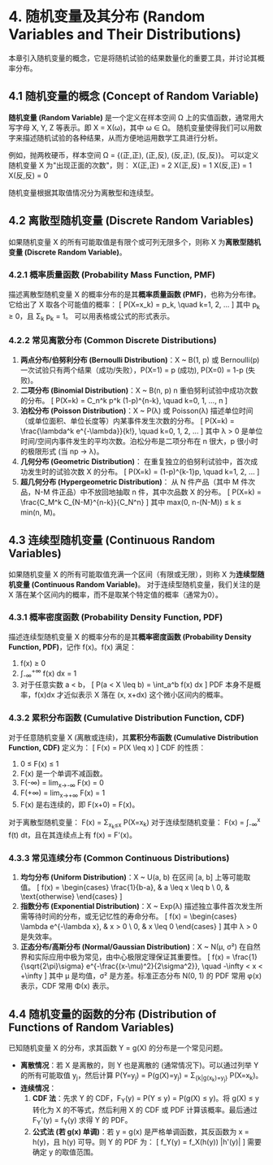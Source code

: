 # 4. 随机变量及其分布 (Random Variables and Their Distributions)

本章引入随机变量的概念，它是将随机试验的结果数量化的重要工具，并讨论其概率分布。

## 4.1 随机变量的概念 (Concept of Random Variable)

**随机变量 (Random Variable)** 是一个定义在样本空间 Ω 上的实值函数，通常用大写字母 X, Y, Z 等表示。即 X = X(ω)，其中 ω ∈ Ω。
随机变量使得我们可以用数字来描述随机试验的各种结果，从而方便地运用数学工具进行分析。

例如，抛两枚硬币，样本空间 Ω = {(正,正), (正,反), (反,正), (反,反)}。
可以定义随机变量 X 为"出现正面的次数"，则：
X(正,正) = 2
X(正,反) = 1
X(反,正) = 1
X(反,反) = 0

随机变量根据其取值情况分为离散型和连续型。

## 4.2 离散型随机变量 (Discrete Random Variables)

如果随机变量 X 的所有可能取值是有限个或可列无限多个，则称 X 为**离散型随机变量 (Discrete Random Variable)**。

### 4.2.1 概率质量函数 (Probability Mass Function, PMF)

描述离散型随机变量 X 的概率分布的是其**概率质量函数 (PMF)**，也称为分布律。它给出了 X 取各个可能值的概率：
\[ P(X=x_k) = p_k, \quad k=1, 2, ... \]
其中 p<sub>k</sub> ≥ 0，且 Σ<sub>k</sub> p<sub>k</sub> = 1。
可以用表格或公式的形式表示。

### 4.2.2 常见离散分布 (Common Discrete Distributions)

1.  **两点分布/伯努利分布 (Bernoulli Distribution)**：X ~ B(1, p) 或 Bernoulli(p)
    一次试验只有两个结果（成功/失败），P(X=1) = p (成功), P(X=0) = 1-p (失败)。
2.  **二项分布 (Binomial Distribution)**：X ~ B(n, p)
    n 重伯努利试验中成功次数的分布。
    \[ P(X=k) = C_n^k p^k (1-p)^{n-k}, \quad k=0, 1, ..., n \]
3.  **泊松分布 (Poisson Distribution)**：X ~ P(λ) 或 Poisson(λ)
    描述单位时间（或单位面积、单位长度等）内某事件发生次数的分布。
    \[ P(X=k) = \frac{\lambda^k e^{-\lambda}}{k!}, \quad k=0, 1, 2, ... \]
    其中 λ > 0 是单位时间/空间内事件发生的平均次数。泊松分布是二项分布在 n 很大，p 很小时的极限形式 (当 np → λ)。
4.  **几何分布 (Geometric Distribution)**：
    在重复独立的伯努利试验中，首次成功发生时的试验次数 X 的分布。
    \[ P(X=k) = (1-p)^{k-1}p, \quad k=1, 2, ... \]
5.  **超几何分布 (Hypergeometric Distribution)**：
    从 N 件产品（其中 M 件次品，N-M 件正品）中不放回地抽取 n 件，其中次品数 X 的分布。
    \[ P(X=k) = \frac{C_M^k C_{N-M}^{n-k}}{C_N^n} \]
    其中 max(0, n-(N-M)) ≤ k ≤ min(n, M)。

## 4.3 连续型随机变量 (Continuous Random Variables)

如果随机变量 X 的所有可能取值充满一个区间（有限或无限），则称 X 为**连续型随机变量 (Continuous Random Variable)**。
对于连续型随机变量，我们关注的是 X 落在某个区间内的概率，而不是取某个特定值的概率（通常为0）。

### 4.3.1 概率密度函数 (Probability Density Function, PDF)

描述连续型随机变量 X 的概率分布的是其**概率密度函数 (Probability Density Function, PDF)**，记作 f(x)。f(x) 满足：
1.  f(x) ≥ 0
2.  ∫<sub>-∞</sub><sup>+∞</sup> f(x) dx = 1
3.  对于任意实数 a < b，
    \[ P(a < X \leq b) = \int_a^b f(x) dx \]
    PDF 本身不是概率，f(x)dx 才近似表示 X 落在 (x, x+dx) 这个微小区间内的概率。

### 4.3.2 累积分布函数 (Cumulative Distribution Function, CDF)

对于任意随机变量 X (离散或连续)，其**累积分布函数 (Cumulative Distribution Function, CDF)** 定义为：
\[ F(x) = P(X \leq x) \]
CDF 的性质：
1.  0 ≤ F(x) ≤ 1
2.  F(x) 是一个单调不减函数。
3.  F(-∞) = lim<sub>x→-∞</sub> F(x) = 0
4.  F(+∞) = lim<sub>x→+∞</sub> F(x) = 1
5.  F(x) 是右连续的，即 F(x+0) = F(x)。

对于离散型随机变量： F(x) = Σ<sub>x<sub>k</sub>≤x</sub> P(X=x<sub>k</sub>)
对于连续型随机变量： F(x) = ∫<sub>-∞</sub><sup>x</sup> f(t) dt，且在其连续点上有 f(x) = F'(x)。

### 4.3.3 常见连续分布 (Common Continuous Distributions)

1.  **均匀分布 (Uniform Distribution)**：X ~ U(a, b)
    在区间 [a, b] 上等可能取值。
    \[ f(x) = \begin{cases} \frac{1}{b-a}, & a \leq x \leq b \\ 0, & \text{otherwise} \end{cases} \]
2.  **指数分布 (Exponential Distribution)**：X ~ Exp(λ)
    描述独立事件首次发生所需等待时间的分布，或无记忆性的寿命分布。
    \[ f(x) = \begin{cases} \lambda e^{-\lambda x}, & x > 0 \\ 0, & x \leq 0 \end{cases} \]
    其中 λ > 0 是失效率。
3.  **正态分布/高斯分布 (Normal/Gaussian Distribution)**：X ~ N(μ, σ²)
    在自然界和实际应用中极为常见，由中心极限定理保证其重要性。
    \[ f(x) = \frac{1}{\sqrt{2\pi}\sigma} e^{-\frac{(x-\mu)^2}{2\sigma^2}}, \quad -\infty < x < +\infty \]
    其中 μ 是均值，σ² 是方差。标准正态分布 N(0, 1) 的 PDF 常用 φ(x) 表示，CDF 常用 Φ(x) 表示。

## 4.4 随机变量的函数的分布 (Distribution of Functions of Random Variables)

已知随机变量 X 的分布，求其函数 Y = g(X) 的分布是一个常见问题。
*   **离散情况**：若 X 是离散的，则 Y 也是离散的 (通常情况下)。可以通过列举 Y 的所有可能取值 y<sub>j</sub>，然后计算 P(Y=y<sub>j</sub>) = P(g(X)=y<sub>j</sub>) = Σ<sub>{k|g(x<sub>k</sub>)=y<sub>j</sub>}</sub> P(X=x<sub>k</sub>)。
*   **连续情况**：
    1.  **CDF 法**：先求 Y 的 CDF，F<sub>Y</sub>(y) = P(Y ≤ y) = P(g(X) ≤ y)。将 g(X) ≤ y 转化为 X 的不等式，然后利用 X 的 CDF 或 PDF 计算该概率。最后通过 F<sub>Y</sub>'(y) = f<sub>Y</sub>(y) 求得 Y 的 PDF。
    2.  **公式法 (若 g(x) 单调)**：若 y = g(x) 是严格单调函数，其反函数为 x = h(y)，且 h(y) 可导。则 Y 的 PDF 为：
        \[ f_Y(y) = f_X(h(y)) |h'(y)| \]
        需要确定 y 的取值范围。 